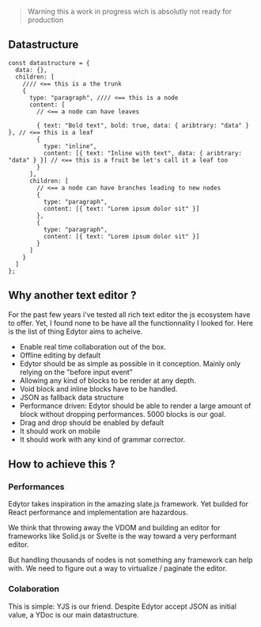 > Warning
> this a work in progress wich is absolutly not ready for production

## Datastructure

```
const datastructure = {
  data: {},
  children: [
    //// <== this is a the trunk
    {
      type: "paragraph", //// <== this is a node
      content: [
        // <== a node can have leaves

        { text: "Bold text", bold: true, data: { aribtrary: "data" } }, // <== this is a leaf
        {
          type: "inline",
          content: [{ text: "Inline with text", data: { aribtrary: "data" } }] // <== this is a fruit be let's call it a leaf too
        }
      ],
      children: [
        // <== a node can have branches leading to new nodes
        {
          type: "paragraph",
          content: [{ text: "Lorem ipsum dolor sit" }]
        },
        {
          type: "paragraph",
          content: [{ text: "Lorem ipsum dolor sit" }]
        }
      ]
    }
  ]
};

```

## Why another text editor ?

For the past few years i've tested all rich text editor the js ecosystem have to offer. Yet, I found none to be have all the functionnality I looked for. Here is the list of thing Edytor aims to acheive.

- Enable real time collaboration out of the box.
- Offline editing by default
- Edytor should be as simple as possible in it conception. Mainly only relying on the "before input event"
- Allowing any kind of blocks to be render at any depth.
- Void block and inline blocks have to be handled.
- JSON as fallback data structure
- Performance driven: Edytor should be able to render a large amount of block without dropping performances. 5000 blocks is our goal.
- Drag and drop should be enabled by default
- It should work on mobile
- It should work with any kind of grammar corrector.

## How to achieve this ?

### Performances

Edytor takes inspiration in the amazing slate.js framework. Yet builded for React performance and implementation are hazardous.

We think that throwing away the VDOM and building an editor for frameworks like Solid.js or Svelte is the way toward a very performant editor.

But handling thousands of nodes is not something any framework can help with. We need to figure out a way to virtualize / paginate the editor.

### Colaboration

This is simple: YJS is our friend. Despite Edytor accept JSON as initial value, a YDoc is our main datastructure.
